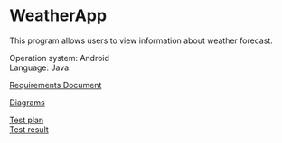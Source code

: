 # WeatherApp

This program allows users to view information about weather forecast.

Operation system: Android  
Language: Java.  

[Requirements Document](https://github.com/VladislavSol/WeatherApp/blob/main/Requirements%20/Requirements_Document.md)     

[Diagrams](https://github.com/VladislavSol/WeatherApp/blob/main/Diagrams/Diagrams.md)      

[Test plan](https://github.com/VladislavSol/WeatherApp/blob/main/Test%20plan.md)      
[Test result]()      
